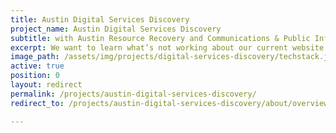 ```yaml
---
title: Austin Digital Services Discovery
project_name: Austin Digital Services Discovery
subtitle: with Austin Resource Recovery and Communications & Public Information Office
excerpt: We want to learn what’s not working about our current website and to define, and more importantly—test new methods for developing and accessing City of Austin digital services.
image_path: /assets/img/projects/digital-services-discovery/techstack.jpg
active: true
position: 0
layout: redirect
permalink: /projects/austin-digital-services-discovery/
redirect_to: /projects/austin-digital-services-discovery/about/overview

---
```

